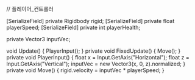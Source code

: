 // 플레이어_컨트롤러
 
 [SerializeField] private Rigidbody rigid;
 [SerializeField] private float playerSpeed;
 [SerializeField] private int playerHealth;
 
 private Vector3 inputVec;
 
 void Update()
 {
     PlayerInput();
 }
 private void FixedUpdate()
 {
     Move();
 }
 private void PlayerInput()
 {
     float x = Input.GetAxis("Horizontal");
     float z = Input.GetAxis("Vertical");
     inputVec = new Vector3(x, 0, z).normalized;
 }
 private void Move()
 {
     rigid.velocity = inputVec * playerSpeed;
 }